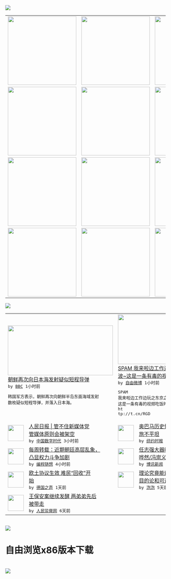 

<a href="https://github.com/greatfire/z/raw/master/FreeBrowser.apk"><img src="https://raw.githubusercontent.com/greatfire/wiki/master/x/header.png" /></a><table><tr><td width="262" align="center" valign="center"><a href="https://github.com/greatfire/wiki/wiki/nyt" title="纽约时报中文网 国际纵览"><img src="https://raw.githubusercontent.com/greatfire/wiki/master/x/nyt_flag.png" width="215"/></a></td><td width="262" align="center" valign="center"><a href="https://github.com/greatfire/wiki/wiki/dw" title=""><img src="https://raw.githubusercontent.com/greatfire/wiki/master/x/dw_flag.png" width="215"/></a></td><td width="262" align="center" valign="center"><a href="https://github.com/greatfire/wiki/wiki/rmjd" title=""><img src="https://raw.githubusercontent.com/greatfire/wiki/master/x/rmjd_flag.png" width="215"/></a></td></tr><tr><td width="262" align="center" valign="center"><a href="https://github.com/paopaonetizen/website" title="泡泡 - 未经审查的互联网信息"><img src="https://raw.githubusercontent.com/greatfire/wiki/master/x/pp_flag.png" width="215"/></a></td><td width="262" align="center" valign="center"><a href="https://github.com/getlantern/mirror" title="以及自由微博和GreatFire.org官方中文论坛"><img src="https://raw.githubusercontent.com/greatfire/wiki/master/x/lantern_flag.png" width="215"/></a></td><td width="262" align="center" valign="center"><a href="https://github.com/cdtmirrors/m/" title=""><img src="https://raw.githubusercontent.com/greatfire/wiki/master/x/cdt_flag.png" width="215"/></a></td></tr><tr><td width="262" align="center" valign="center"><a href="https://github.com/program-think/blog" title="编程随想的博客"><img src="https://raw.githubusercontent.com/greatfire/wiki/master/x/pt_flag.png" width="215"/></a></td><td width="262" align="center" valign="center"><a href="https://github.com/greatfire/wiki/wiki/bbc" title=""><img src="https://raw.githubusercontent.com/greatfire/wiki/master/x/bbc_flag.png" width="215"/></a></td><td width="262" align="center" valign="center"><a href="https://github.com/freeweibo/s" title="自由微博 - 匿名和不受屏蔽的新浪微博搜索"><img src="https://raw.githubusercontent.com/greatfire/wiki/master/x/fw_flag.png" width="215"/></a></td></tr><tr><td width="262" align="center" valign="center"><a href="https://github.com/greatfire/wiki/wiki/google" title=""><img src="https://raw.githubusercontent.com/greatfire/wiki/master/x/google_flag.png" width="215"/></a></td><td width="262" align="center" valign="center"><a href="https://github.com/bxnews/boxun" title=""><img src="https://raw.githubusercontent.com/greatfire/wiki/master/x/bx_flag.png" width="215"/></a></td><td width="262" align="center" valign="center"><a href="https://github.com/greatfire/wiki/wiki/open-source" title="欢迎访问GreatFire.org开发者项目网站"><img src="https://raw.githubusercontent.com/greatfire/wiki/master/x/open-source_flag.png" width="215"/></a></td></tr></table><img src="https://raw.githubusercontent.com/greatfire/wiki/master/x/newsfeed text.png" /><table cols="4"><tr><td colspan="2" width="380"><a href="http://www.bbc.com/zhongwen/simp/world/2016/03/160321_north_korea_missile"><img src="http://ichef.bbci.co.uk/news/ws/106/amz/worldservice/live/assets/images/2011/04/13/110413084707_chinese_breaking_news_304x171.jpg" width="330" height="156"/></a></br><a href="http://www.bbc.com/zhongwen/simp/world/2016/03/160321_north_korea_missile">朝鲜再次向日本海发射疑似短程导弹</a></br><kbd> by <a href="http://www.bbc.co.uk/zhongwen/simp">BBC</a> 1小时前 </kbd></br><pre>韩国军方表示，朝鲜再次向朝鲜半岛东面海域发射<br/>数枚疑似短程导弹，并落入日本海。</pre></td><td colspan="2" width="380"><a href="https://freeweibo.com/weibo/3955468495852270"><img src="https://raw.githubusercontent.com/greatfire/wiki/master/x/fw_logo_b.png" width="330" height="156"/></a></br><a href="https://freeweibo.com/weibo/3955468495852270">SPAM 我来啦边工作边玩之东京之旅第一<br/>波~这是一条有毒的视…</a></br><kbd> by <a href="https://freeweibo.com/">自由微博</a> 1小时前 </kbd></br><pre>SPAM 我来啦边工作边玩之东京之旅第一波~<br/>这是一条有毒的视频吃饭时间慎点开嘻嘻~ ht<br/>tp://t.cn/RGD</pre></td></tr><tr><td><img src="https://raw.githubusercontent.com/greatfire/wiki/master/x/cdt_logo.png" width="50" height="50"/></td><td width="280"><a href="http://feedproxy.google.com/~r/chinadigitaltimes/main-page/~3/VGX7rpzabfk/">人民日报 | 管不住新媒体党<br/>管媒体原则会被架空</a></br><kbd> by <a href="http://chinadigitaltimes.net/chinese/">中国数字时代</a> 3小时前 </kbd></td><td><img src="http://static01.nyt.com/images/2016/03/20/world/20160320prexy-hp-slide-8FW0/20160320prexy-hp-slide-8FW0-articleLarge-v2.jpg" width="50" height="50"/></td><td width="280"><a href="https://d3qlz4p8smvoli.cloudfront.net/world/20160321/c21prexy/">奥巴马历史性访问古巴，破冰之<br/>旅不平坦</a></br><kbd> by <a href="http://m.cn.nytimes.com/">纽约时报</a> 3小时前 </kbd></td></tr><tr><td><img src="http://lh5.googleusercontent.com/LyvA_7X_de5kLfjnL4NsJuqGcwbpfgCUzCMj9BkAuE1qyZAjkAcBaxFI9zxUWwzIcJjfgjaxBSs8QxSTaUbjeW2zIe_F6r3ERmIcCHf45btE6VH3OIxzw7d1u1o3CmIT7bVzPn95PnA" width="50" height="50"/></td><td width="280"><a href="http://feedproxy.google.com/~r/programthink/~3/rrDQpg3qSFs/weekly-share-98.html">每周转载：近期朝廷高层乱象，<br/>凸显权力斗争加剧</a></br><kbd> by <a href="http://program-think.blogspot.com">编程随想</a> 4小时前 </kbd></td><td><img src="https://raw.githubusercontent.com/greatfire/wiki/master/x/bx_logo.png" width="50" height="50"/></td><td width="280"><a href="http://www.boxun.com/news/gb/pubvp/2016/03/201603210150.shtml">任志强大器晚成：党媒姓党举国<br/>哗然/冯崇义</a></br><kbd> by <a href="http://www.boxun.com">博讯新闻</a> 8小时前 </kbd></td></tr><tr><td><img src="http://www.dw.com/image/0,,19129815_302,00.jpg" width="50" height="50"/></td><td width="280"><a href="http://dw.com/p/1IGez?maca=chi-GK-text-greatfire-all-chinese-15625-xml-mrss">欧土协议生效 难民“回收”开<br/>始</a></br><kbd> by <a href="http://dw.de">德国之声</a> 1天前 </kbd></td><td><img src="https://raw.githubusercontent.com/greatfire/wiki/master/x/pp_logo.png" width="50" height="50"/></td><td width="280"><a href="https://pao-pao.net/article/680">理论究竟能帮你多少？——关于<br/>目的论和可选择性的错觉</a></br><kbd> by <a href="https://pao-pao.net">泡泡</a> 5天前 </kbd></td></tr><tr><td><img src="https://raw.githubusercontent.com/greatfire/wiki/master/x/rmjd_logo.png" width="50" height="50"/></td><td width="280"><a href="http://www.rmjdw.com//fanfuqianshao/20160315/15518.html">王保安案继续发酵 两弟弟先后<br/>被带走 </a></br><kbd> by <a href="http://www.rmjdw.com/">人民监督网</a> 6天前 </kbd></td></table></br><a href="https://github.com/greatfire/z/raw/master/FreeBrowser.apk"><img src="https://raw.githubusercontent.com/greatfire/wiki/master/x/download app.png" /></a><h1>自由浏览x86版本下载<h1><a href="https://github.com/greatfire/z/raw/master/FreeBrowser-x86.apk"><img src="https://raw.githubusercontent.com/greatfire/images/master/fb86.qr.png" /></a>